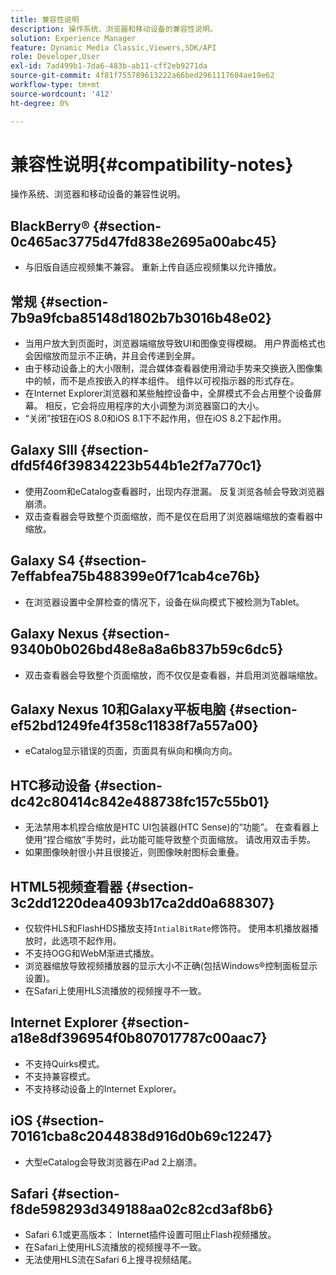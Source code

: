 ```yaml
---
title: 兼容性说明
description: 操作系统、浏览器和移动设备的兼容性说明。
solution: Experience Manager
feature: Dynamic Media Classic,Viewers,SDK/API
role: Developer,User
exl-id: 7ad499b1-7da6-483b-ab11-cff2eb9271da
source-git-commit: 4f81f755789613222a66bed2961117604ae19e62
workflow-type: tm+mt
source-wordcount: '412'
ht-degree: 0%

---
```


# 兼容性说明{#compatibility-notes}

<!-- Updated April 06, 2021 from https://wiki.corp.adobe.com/pages/viewpage.action?spaceKey=scene7qa&title=s7Viewers%2C+S7SDK%2C+S7OnDemand+Release+Notes - Contact is Sasha -->

操作系统、浏览器和移动设备的兼容性说明。

## BlackBerry® {#section-0c465ac3775d47fd838e2695a00abc45}

* 与旧版自适应视频集不兼容。 重新上传自适应视频集以允许播放。

## 常规 {#section-7b9a9fcba85148d1802b7b3016b48e02}

* 当用户放大到页面时，浏览器端缩放导致UI和图像变得模糊。 用户界面格式也会因缩放而显示不正确，并且会传递到全屏。
* 由于移动设备上的大小限制，混合媒体查看器使用滑动手势来交换嵌入图像集中的帧，而不是点按嵌入的样本组件。 组件以可视指示器的形式存在。
* 在Internet Explorer浏览器和某些触控设备中，全屏模式不会占用整个设备屏幕。 相反，它会将应用程序的大小调整为浏览器窗口的大小。
* “关闭”按钮在iOS 8.0和iOS 8.1下不起作用，但在iOS 8.2下起作用。

## Galaxy SIII {#section-dfd5f46f39834223b544b1e2f7a770c1}

* 使用Zoom和eCatalog查看器时，出现内存泄漏。 反复浏览各帧会导致浏览器崩溃。
* 双击查看器会导致整个页面缩放，而不是仅在启用了浏览器端缩放的查看器中缩放。

## Galaxy S4 {#section-7effabfea75b488399e0f71cab4ce76b}

* 在浏览器设置中全屏检查的情况下，设备在纵向模式下被检测为Tablet。

## Galaxy Nexus {#section-9340b0b026bd48e8a8a6b837b59c6dc5}

* 双击查看器会导致整个页面缩放，而不仅仅是查看器，并启用浏览器端缩放。

## Galaxy Nexus 10和Galaxy平板电脑 {#section-ef52bd1249fe4f358c11838f7a557a00}

* eCatalog显示错误的页面，页面具有纵向和横向方向。

## HTC移动设备 {#section-dc42c80414c842e488738fc157c55b01}

* 无法禁用本机捏合缩放是HTC UI包装器(HTC Sense)的“功能”。 在查看器上使用“捏合缩放”手势时，此功能可能导致整个页面缩放。 请改用双击手势。
* 如果图像映射很小并且很接近，则图像映射图标会重叠。

## HTML5视频查看器 {#section-3c2dd1220dea4093b17ca2dd0a688307}

* 仅软件HLS和FlashHDS播放支持`IntialBitRate`修饰符。 使用本机播放器播放时，此选项不起作用。
* 不支持OGG和WebM渐进式播放。
* 浏览器缩放导致视频播放器的显示大小不正确(包括Windows®控制面板显示设置)。
* 在Safari上使用HLS流播放的视频搜寻不一致。

## Internet Explorer {#section-a18e8df396954f0b807017787c00aac7}

* 不支持Quirks模式。
* 不支持兼容模式。
* 不支持移动设备上的Internet Explorer。

## iOS {#section-70161cba8c2044838d916d0b69c12247}

* 大型eCatalog会导致浏览器在iPad 2上崩溃。

## Safari {#section-f8de598293d349188aa02c82cd3af8b6}

* Safari 6.1或更高版本： Internet插件设置可阻止Flash视频播放。
* 在Safari上使用HLS流播放的视频搜寻不一致。
* 无法使用HLS流在Safari 6上搜寻视频结尾。
